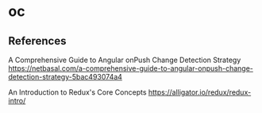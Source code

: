 # oc

## References
A Comprehensive Guide to Angular onPush Change Detection Strategy
https://netbasal.com/a-comprehensive-guide-to-angular-onpush-change-detection-strategy-5bac493074a4

An Introduction to Redux's Core Concepts
https://alligator.io/redux/redux-intro/
